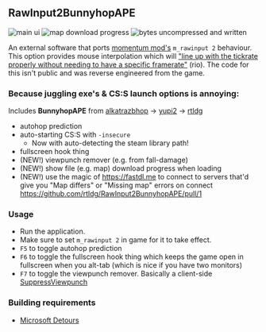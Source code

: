 ## RawInput2BunnyhopAPE

![main ui](https://github.com/rtldg/RawInput2BunnyhopAPE/assets/55846624/78b9702f-cf36-487d-8664-795863b9b3e8)
![map download progress](https://github.com/rtldg/RawInput2BunnyhopAPE/assets/55846624/f9bf901c-0d10-46f1-a3f3-e2941ad06560)
![bytes uncompressed and written](https://github.com/rtldg/RawInput2BunnyhopAPE/assets/55846624/695e509f-9a28-41e5-802a-30fe44784a0f)

An external software that ports [momentum mod's](https://momentum-mod.org/) ``m_rawinput 2`` behaviour. This option provides mouse interpolation which will ["line up with the tickrate properly without needing to have a specific framerate"](https://discord.com/channels/235111289435717633/356398721790902274/997026787995435088) (rio). The code for this isn't public and was reverse engineered from the game.


### Because juggling exe's & CS:S launch options is annoying:

Includes **BunnyhopAPE** from [alkatrazbhop](https://github.com/alkatrazbhop/BunnyhopAPE) -> [yupi2](https://github.com/yupi2/BunnyhopAPE) -> [rtldg](https://github.com/rtldg/BunnyhopAPE)
- autohop prediction
- auto-starting CS:S with `-insecure`
	- Now with auto-detecting the steam library path!
- fullscreen hook thing
- (NEW!) viewpunch remover (e.g. from fall-damage)
- (NEW!) show file (e.g. map) download progress when loading
- (NEW!) use the magic of https://fastdl.me to connect to servers that'd give you "Map differs" or "Missing map" errors on connect https://github.com/rtldg/RawInput2BunnyhopAPE/pull/1

### Usage
* Run the application.
* Make sure to set ``m_rawinput 2`` in game for it to take effect.
* `F5` to toggle autohop prediction
* `F6` to toggle the fullscreen hook thing which keeps the game open in fullscreen when you alt-tab (which is nice if you have two monitors)
* `F7` to toggle the viewpunch remover. Basically a client-side [SuppressViewpunch](https://github.com/xen-000/SuppressViewpunch)

### Building requirements
* [Microsoft Detours](https://github.com/microsoft/Detours)
